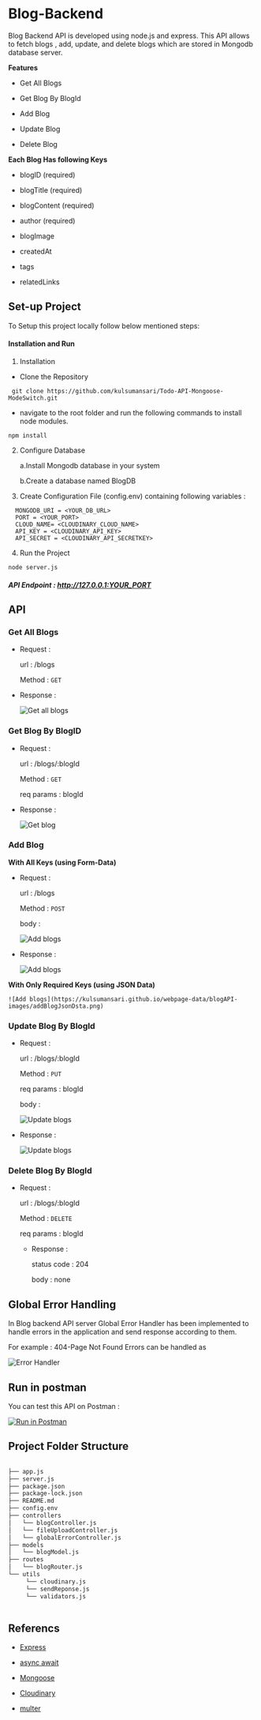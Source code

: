 # Blog-Backend

Blog Backend API is developed using node.js and express. This API allows to fetch blogs , add, update, and delete blogs which are stored in Mongodb database server.
    
**Features**

  * Get All Blogs
  
  * Get Blog By BlogId
  
  * Add Blog
  
  * Update Blog
  
  * Delete Blog
 
 **Each Blog Has following Keys**

  * blogID (required)

  * blogTitle (required)
  
  * blogContent (required)
  
  * author (required)
  
  * blogImage
  
  * createdAt
  
  * tags
  
  * relatedLinks
  
  
## Set-up Project

To Setup this project locally follow below mentioned steps:

#### Installation and Run

 1. Installation
 
   - Clone the Repository
   
   ```
    git clone https://github.com/kulsumansari/Todo-API-Mongoose-ModeSwitch.git
  ```
  - navigate to the root folder and run the following commands to install node modules.
   
  ```
  npm install
  ```
  
  2. Configure Database 
   
      a.Install Mongodb database in your system 
   
      b.Create a database named BlogDB
   
   
  3. Create Configuration File (config.env) containing following variables :
   
  ```
    MONGODB_URI = <YOUR_DB_URL>
    PORT = <YOUR_PORT>
    CLOUD_NAME= <CLOUDINARY_CLOUD_NAME>
    API_KEY = <CLOUDINARY_API_KEY>
    API_SECRET = <CLOUDINARY_API_SECRETKEY>
  ```
   
  4. Run the Project
  
  ```
  node server.js
  ```
    
##### API Endpoint : http://127.0.0.1:YOUR_PORT


## API

### Get All Blogs

 * Request :
   
   url : /blogs

   Method : `GET` 

 * Response :
 
    ![Get all blogs](https://kulsumansari.github.io/webpage-data/blogAPI-images/getAllBlogs.png)
 
 
 ### Get Blog By BlogID

 * Request :
   
   url : /blogs/:blogId

   Method : `GET` 
   
   req params : blogId

 * Response :
 
    ![Get blog](https://kulsumansari.github.io/webpage-data/blogAPI-images/getBlogById.png)



 ### Add Blog
 
 **With All Keys (using Form-Data)**
 
 * Request :
   
   url : /blogs

   Method : `POST` 
   
   body : 
   
    ![Add blogs](https://kulsumansari.github.io/webpage-data/blogAPI-images/AddBlogFormData.png)

 * Response :
 
    ![Add blogs](https://kulsumansari.github.io/webpage-data/blogAPI-images/ADDBlogFormDataResult.png)

  **With Only Required Keys (using JSON Data)**
    
    ![Add blogs](https://kulsumansari.github.io/webpage-data/blogAPI-images/addBlogJsonDsta.png)



 ### Update Blog By BlogId
 
 * Request :
   
   url : /blogs/:blogId

   Method : `PUT` 
   
   req params : blogId
   
   body : 
   
    ![Update blogs](https://kulsumansari.github.io/webpage-data/blogAPI-images/UpdateBlog.png)

 * Response :
 
    ![Update blogs](https://kulsumansari.github.io/webpage-data/blogAPI-images/UpdateBlogResult.png)


### Delete Blog By BlogId
 
 * Request :
   
   url : /blogs/:blogId

   Method : `DELETE` 
   
   req params : blogId
   
   * Response :
   
        status code : 204
        
        body : none
        


## Global Error Handling 

  In Blog backend API server Global Error Handler has been implemented to handle errors in the application and send response according to them. 
  
  For example : 404-Page Not Found Errors can be handled as
  
  ![Error Handler](https://kulsumansari.github.io/webpage-data/blogAPI-images/NotFound.png)

   
   
## Run in postman

You can test this API on Postman :

[![Run in Postman](https://run.pstmn.io/button.svg)](https://app.getpostman.com/run-collection/e07bdc4cb309a7f9145d?action=collection%2Fimport)

## Project Folder Structure
```bash

├── app.js
├── server.js
├── package.json
├── package-lock.json
├── README.md
├── config.env
├── controllers
│   └── blogController.js
│   └── fileUploadController.js
│   └── globalErrorController.js
├── models
│   └── blogModel.js
├── routes
│   └── blogRouter.js
└── utils
     └── cloudinary.js
     └── sendReponse.js
     └── validators.js     
    
```


## Referencs

* [Express](http://expressjs.com/en/api.html)

* [async await](https://developer.mozilla.org/en-US/docs/Web/JavaScript/Reference/Statements/async_function)

* [Mongoose](https://mongoosejs.com/docs/guide.html)

* [Cloudinary](https://cloudinary.com/documentation/node_integration)

* [multer](https://www.npmjs.com/package/multer)

